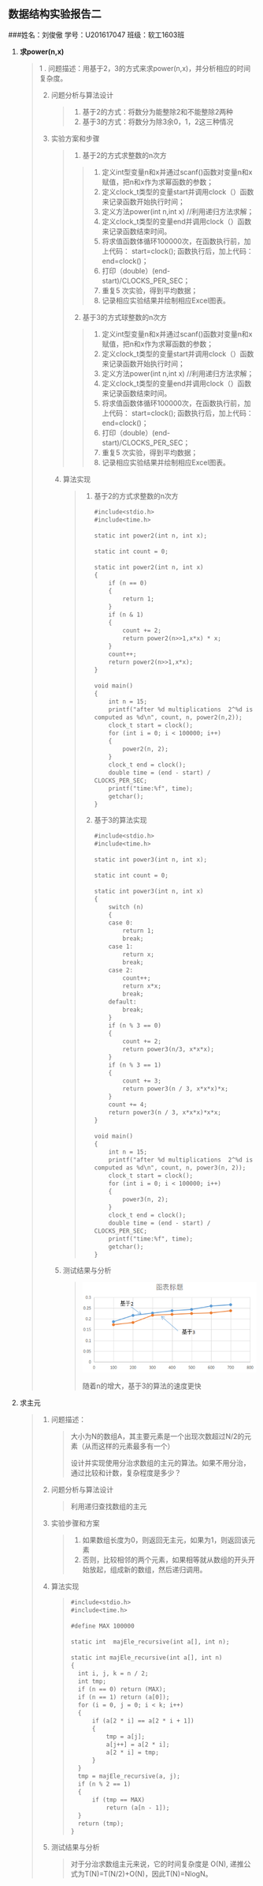 ##                              数据结构实验报告二

###姓名：刘俊傲            学号：U201617047            班级：软工1603班

1. **求power(n,x)**

   > 1 . 问题描述：用基于2，3的方式来求power(n,x)，并分析相应的时间复杂度。
   >
   > 2. 问题分析与算法设计
   >
   >    > 1. 基于2的方式：将数分为能整除2和不能整除2两种
   >    > 2. 基于3的方式：将数分为除3余0，1，2这三种情况
   >
   > 3. 实验方案和步骤
   >
   >    > 1. 基于2的方式求整数的n次方
   >    >
   >    > > 1. 定义int型变量n和x并通过scanf()函数对变量n和x赋值，把n和x作为求幂函数的参数；
   >    > > 2. 定义clock_t类型的变量start并调用clock（）函数来记录函数开始执行时间；
   >    > > 3. 定义方法power(int n,int x) //利用递归方法求解；
   >    > > 4. 定义clock_t类型的变量end并调用clock（）函数来记录函数结束时间。
   >    > > 5. 将求值函数体循环100000次，在函数执行前，加上代码： start=clock(); 函数执行后，加上代码：end=clock()；
   >    > > 6. 打印（double）(end-start)/CLOCKS_PER_SEC；
   >    > > 7. 重复5 次实验，得到平均数据；
   >    > > 8. 记录相应实验结果并绘制相应Excel图表。
   >    >
   >    > 2. 基于3的方式球整数的n次方
   >    >
   >    > > 1. 定义int型变量n和x并通过scanf()函数对变量n和x赋值，把n和x作为求幂函数的参数；
   >    > > 2. 定义clock_t类型的变量start并调用clock（）函数来记录函数开始执行时间；
   >    > > 3. 定义方法power(int n,int x) //利用递归方法求解；
   >    > > 4. 定义clock_t类型的变量end并调用clock（）函数来记录函数结束时间。
   >    > > 5. 将求值函数体循环100000次，在函数执行前，加上代码： start=clock(); 函数执行后，加上代码：end=clock()；
   >    > > 6. 打印（double）(end-start)/CLOCKS_PER_SEC；
   >    > > 7. 重复5 次实验，得到平均数据；
   >    > > 8. 记录相应实验结果并绘制相应Excel图表。
   >
   >    4. 算法实现
   >
   >       > 1. 基于2的方式求整数的n次方
   >       >
   >       >    ```
   >       >    #include<stdio.h>
   >       >    #include<time.h>
   >       >
   >       >    static int power2(int n, int x);
   >       >
   >       >    static int count = 0;
   >       >
   >       >    static int power2(int n, int x) 
   >       >    {
   >       >    	if (n == 0)
   >       >    	{
   >       >    		return 1;
   >       >    	}
   >       >    	if (n & 1)
   >       >    	{
   >       >    		count += 2;
   >       >    		return power2(n>>1,x*x) * x;
   >       >    	}
   >       >    	count++;
   >       >    	return power2(n>>1,x*x);
   >       >    }
   >       >
   >       >    void main() 
   >       >    {
   >       >    	int n = 15;
   >       >    	printf("after %d multiplications  2^%d is computed as %d\n", count, n, power2(n,2));
   >       >    	clock_t start = clock();
   >       >    	for (int i = 0; i < 100000; i++)
   >       >    	{
   >       >    		power2(n, 2);
   >       >    	}
   >       >    	clock_t end = clock();
   >       >    	double time = (end - start) / CLOCKS_PER_SEC;
   >       >    	printf("time:%f", time);
   >       >    	getchar();
   >       >    }
   >       >    ```
   >       >
   >       > 2. 基于3的算法实现
   >       >
   >       >    ```
   >       >    #include<stdio.h>
   >       >    #include<time.h>
   >       >
   >       >    static int power3(int n, int x);
   >       >
   >       >    static int count = 0;
   >       >
   >       >    static int power3(int n, int x)
   >       >    {
   >       >    	switch (n)
   >       >    	{
   >       >    	case 0:
   >       >    		return 1;
   >       >    		break;
   >       >    	case 1:
   >       >    		return x;
   >       >    		break;
   >       >    	case 2:
   >       >    		count++;
   >       >    		return x*x;
   >       >    		break;
   >       >    	default:
   >       >    		break;
   >       >    	}
   >       >    	if (n % 3 == 0)
   >       >    	{
   >       >    		count += 2;
   >       >    		return power3(n/3, x*x*x);
   >       >    	}
   >       >    	if (n % 3 == 1)
   >       >    	{
   >       >    		count += 3;
   >       >    		return power3(n / 3, x*x*x)*x;
   >       >    	}
   >       >    	count += 4;
   >       >    	return power3(n / 3, x*x*x)*x*x;
   >       >    }
   >       >
   >       >    void main() 
   >       >    {
   >       >    	int n = 15;
   >       >    	printf("after %d multiplications  2^%d is computed as %d\n", count, n, power3(n, 2));
   >       >    	clock_t start = clock();
   >       >    	for (int i = 0; i < 100000; i++)
   >       >    	{
   >       >    		power3(n, 2);
   >       >    	}
   >       >    	clock_t end = clock();
   >       >    	double time = (end - start) / CLOCKS_PER_SEC;
   >       >    	printf("time:%f", time);
   >       >    	getchar();
   >       >    }
   >       >    ```
   >
   >    5. 测试结果与分析
   >
   >       > ![](qiumi.png)
   >       >
   >       > 随着n的增大，基于3的算法的速度更快

2. 求主元

   > 1. 问题描述：
   >
   >    > 大小为N的数组A，其主要元素是一个出现次数超过N/2的元素（从而这样的元素最多有一个）
   >    >
   >    > 设计并实现使用分治求数组的主元的算法。如果不用分治，通过比较和计数，复杂程度是多少？
   >
   > 2. 问题分析与算法设计
   >
   >    > 利用递归查找数组的主元
   >
   > 3. 实验步骤和方案
   >
   >    > 1. 如果数组长度为0，则返回无主元，如果为1，则返回该元素
   >    > 2. 否则，比较相邻的两个元素，如果相等就从数组的开头开始放起，组成新的数组，然后递归调用。
   >
   > 4. 算法实现
   >
   >    >```
   >    >#include<stdio.h>
   >    >#include<time.h>
   >    >
   >    >#define MAX 100000
   >    >
   >    >static int  majEle_recursive(int a[], int n);
   >    >
   >    >static int majEle_recursive(int a[], int n)
   >    >{
   >    >	int i, j, k = n / 2;
   >    >	int tmp;
   >    >	if (n == 0) return (MAX);
   >    >	if (n == 1) return (a[0]);
   >    >	for (i = 0, j = 0; i < k; i++)
   >    >	{
   >    >		if (a[2 * i] == a[2 * i + 1])
   >    >		{
   >    >			tmp = a[j];
   >    >			a[j++] = a[2 * i];
   >    >			a[2 * i] = tmp;
   >    >		}
   >    >	}
   >    >	tmp = majEle_recursive(a, j);
   >    >	if (n % 2 == 1)
   >    >	{
   >    >		if (tmp == MAX)
   >    >			return (a[n - 1]);
   >    >	}
   >    >	return (tmp);
   >    >}
   >    >```
   >
   > 5. 测试结果与分析
   >
   >    > 对于分治求数组主元来说，它的时间复杂度是 O(N), 递推公式为T(N)=T(N/2)+O(N)，因此T(N)=NlogN。